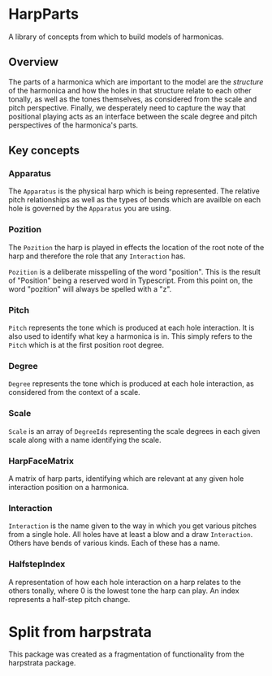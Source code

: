 # HarpParts

A library of concepts from which to build models of harmonicas.

## Overview

The parts of a harmonica which are important to the model are the _structure_ of the harmonica and how the holes in that structure relate to each other tonally, as well as the tones themselves, as considered from the scale and pitch perspective. Finally, we desperately need to capture the way that positional playing acts as an interface between the scale degree and pitch perspectives of the harmonica's parts.

## Key concepts

### Apparatus

The `Apparatus` is the physical harp which is being represented. The relative pitch relationships as well as the types of bends which are availble on each hole is governed by the `Apparatus` you are using.

### Pozition

The `Pozition` the harp is played in effects the location of the root note of the harp and therefore the role that any `Interaction` has.

`Pozition` is a deliberate misspelling of the word "position". This is the result of "Position" being a reserved word in Typescript. From this point on, the word "pozition" will always be spelled with a "z".

### Pitch

`Pitch` represents the tone which is produced at each hole interaction. It is also used to identify what key a harmonica is in. This simply refers to the `Pitch` which is at the first position root degree.

### Degree

`Degree` represents the tone which is produced at each hole interaction, as considered from the context of a scale.

### Scale

`Scale` is an array of `DegreeIds` representing the scale degrees in each given scale along with a name identifying the scale.

### HarpFaceMatrix

A matrix of harp parts, identifying which are relevant at any given hole interaction position on a harmonica.

### Interaction

`Interaction` is the name given to the way in which you get various pitches from a single hole. All holes have at least a blow and a draw `Interaction`. Others have bends of various kinds. Each of these has a name.

### HalfstepIndex

A representation of how each hole interaction on a harp relates to the others tonally, where 0 is the lowest tone the harp can play. An index represents a half-step pitch change.

# Split from harpstrata

This package was created as a fragmentation of functionality from the harpstrata package.
